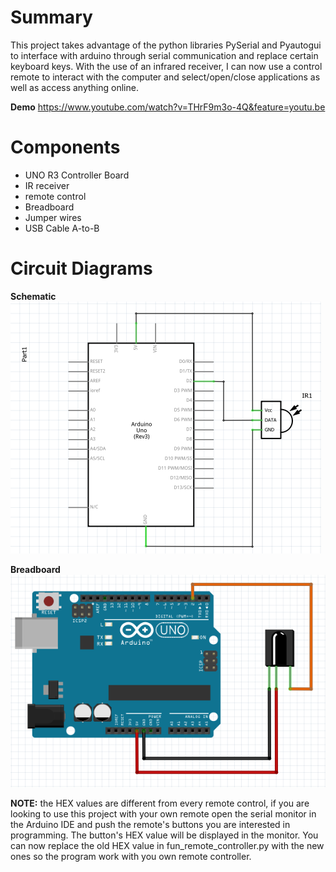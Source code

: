 # Summary
This project takes advantage of the python libraries PySerial and Pyautogui to interface with arduino through serial communication and replace certain keyboard keys. With the use of an infrared receiver, I can now use a control remote to interact with the computer and select/open/close applications as well as access anything online.

**Demo**
https://www.youtube.com/watch?v=THrF9m3o-4Q&feature=youtu.be

# Components

- UNO R3 Controller Board
- IR receiver
- remote control
- Breadboard
- Jumper wires
- USB Cable A-to-B

# Circuit Diagrams

**Schematic**
![](/media/fun_remote_schematic.PNG)

**Breadboard**
![](/media/fun_remote_breadboard.PNG)


**NOTE:** the HEX values are different from every remote control, if you are looking to use this project with your own remote open the serial monitor in the Arduino IDE and push the remote's buttons you are interested in programming. The button's HEX value will be displayed in the monitor. You can now replace the old HEX value in fun_remote_controller.py with the new ones so the program work with you own remote controller.
